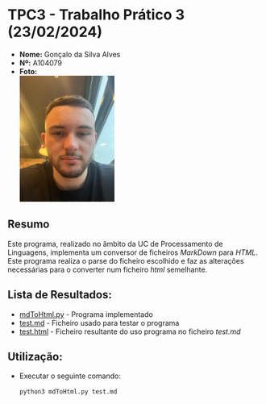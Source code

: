 # TPC3 - Trabalho Prático 3 (23/02/2024)

- **Nome:** Gonçalo da Silva Alves
- **Nº:** A104079
- **Foto:** <br/> <img src="pic.jpeg" alt="Profile picture" width="188" height="250"/>

## Resumo
Este programa, realizado no âmbito da UC de Processamento de Linguagens, implementa um conversor de ficheiros *MarkDown* para *HTML*. Este programa realiza o parse do ficheiro escolhido e faz as alterações necessárias para o converter num ficheiro *html* semelhante.

## **Lista de Resultados**: 
   - [mdToHtml.py](mdToHtml.py) - Programa implementado
   - [test.md](test.md) - Ficheiro usado para testar o programa
   - [test.html](test.html) - Ficheiro resultante do uso programa no ficheiro *test.md*


## Utilização:
 - Executar o seguinte comando:
    ```sh
    python3 mdToHtml.py test.md
    ```